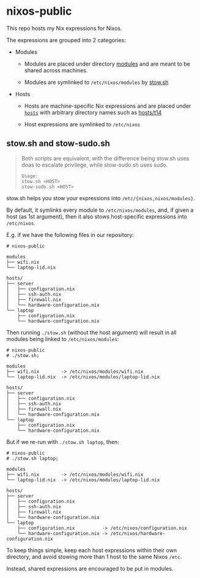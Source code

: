 # nixos-public

This repo hosts my Nix expressions for Nixos.

The expressions are grouped into 2 categories:

- Modules

  - Modules are placed under directory [modules](./modules/)
    and are meant to be shared across machines.

  - Modules are symlinked to `/etc/nixos/modules` by [stow.sh](./stow.sh)

- Hosts

  - Hosts are machine-specific Nix expressions
    and are placed under [`hosts`](./hosts/) with
    arbitrary directory names such as [hosts/t14](./hosts/t14/)

  - Host expressions are symlinked to `/etc/nixos`

## stow.sh and stow-sudo.sh

> Both scripts are equivalent, with the difference being stow.sh uses
> doas to escalate privilege, while stow-sudo.sh uses sudo.
>
> ```
> Usage:
> stow.sh <HOST>
> stow-sudo.sh <HOST>
> ```

stow.sh helps you stow your expressions into `/etc/{nixos,nixos/modules}`.

By default, it symlinks every module to `/etc/nixos/modules`, and,
if given a host (as 1st argument), then it also stows host-specific
expressions into `/etc/nixos`.

E.g. if we have the following files in our repository:

```
# nixos-public

modules
├── wifi.nix
└── laptop-lid.nix

hosts/
├── server
│   ├── configuration.nix
│   ├── ssh-auth.nix
│   ├── firewall.nix
│   └── hardware-configuration.nix
└── laptop
    ├── configuration.nix
    └── hardware-configuration.nix
```

Then running `./stow.sh` (without the host argument) will result in
all modules being linked to `/etc/nixos/modules`:

```
# nixos-public
# ./stow.sh;

modules
├── wifi.nix        -> /etc/nixos/modules/wifi.nix
└── laptop-lid.nix  -> /etc/nixos/modules/laptop-lid.nix

hosts/
├── server
│   ├── configuration.nix
│   ├── ssh-auth.nix
│   ├── firewall.nix
│   └── hardware-configuration.nix
└── laptop
    ├── configuration.nix
    └── hardware-configuration.nix
```

But if we re-run with `./stow.sh laptop`, then:

```
# nixos-public
# ./stow.sh laptop;

modules
├── wifi.nix        -> /etc/nixos/modules/wifi.nix
└── laptop-lid.nix  -> /etc/nixos/modules/laptop-lid.nix

hosts/
├── server
│   ├── configuration.nix
│   ├── ssh-auth.nix
│   ├── firewall.nix
│   └── hardware-configuration.nix
└── laptop
    ├── configuration.nix          -> /etc/nixos/configuration.nix
    └── hardware-configuration.nix -> /etc/nixos/hardware-configuration.nix
```

To keep things simple, keep each host expressions within their own
directory, and avoid stowing more than 1 host to the same Nixos `/etc`.

Instead, shared expressions are encouraged to be put in modules.
